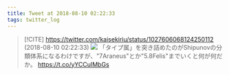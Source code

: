 ```yaml
---
title: Tweet at 2018-08-10 02:22:33
tags: twitter_log
---
```


> [!CITE] https://twitter.com/kaisekiriu/status/1027606068124250112 (2018-08-10 02:22:33)
> ![](https://twitter.com/kaisekiriu/status/1027606068124250112)
> 「タイプ属」を突き詰めたのがShipunovの分類体系になるわけですが、"7Araneus"とか"5.8Felis"までいくと何が何だか。
> https://t.co/yYCCuIMbGs
